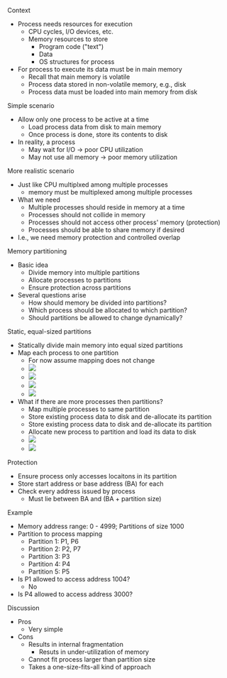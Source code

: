  Context
  - Process needs resources for execution 
	  - CPU cycles, I/O devices, etc.
	  - Memory resources to store
		  - Program code ("text")
		  - Data
		  - OS structures for process
- For process to execute its data must be in main memory 
	- Recall that main memory is volatile
	- Process data stored in non-volatile memory, e.g., disk 
	- Process data must be loaded into main memory from disk 

Simple scenario
 - Allow only one process to be active at a time
	 - Load process data from disk to main memory 
	 - Once process is done, store its contents to disk 
- In reality, a process 
	- May wait for I/O -> poor CPU utilization 
	- May not use all memory  -> poor memory utilization 

More realistic scenario
 - Just like CPU multiplxed among multiple processes
	 - memory must be multiplexed among multiple processes
- What we need
	- Multiple processes should reside in memory at a time 
	- Processes should not collide in memory 
	- Processes should not access other process' memory (protection)
	- Processes should be able to share memory if desired
- I.e., we need memory protection and controlled overlap 

Memory partitioning
 - Basic idea
	 - Divide memory into multiple partitions
	 - Allocate processes to partitions
	 - Ensure protection across partitions
- Several questions arise
	- How should memory be divided into partitions?
	- Which process should be allocated to which partition?
	- Should partitions be allowed to change dynamically?

Static, equal-sized partitions
 - Statically divide main memory into equal sized partitions
 - Map each process to one partition
	 - For now assume mapping does not change 
	 - ![](Pasted%20image%2020240219150035.png)
	 - ![](Pasted%20image%2020240219150111.png)
	 - ![](Pasted%20image%2020240219150123.png)
	 - ![](Pasted%20image%2020240219150141.png)
- What if there are more processes then partitions?
	- Map multiple processes to same partition 
	- Store existing process data to disk and de-allocate its partition 
	- Store existing process data to disk and de-allocate its partition 
	- Allocate new process to partition and load its data to disk 
	- ![](Pasted%20image%2020240219150331.png)
	- ![](Pasted%20image%2020240219150400.png)

Protection 
 - Ensure process only accesses locaitons in its partition 
 - Store start address or base address (BA) for each 
 - Check every address issued by process 
	 - Must lie between BA and (BA + partition size)

Example 
 - Memory address range: 0 - 4999; Partitions of size 1000
 - Partition to process mapping 
	 - Partition 1: P1, P6
	 - Partition 2: P2, P7
	 - Partition 3: P3
	 - Partition 4: P4
	 - Partition 5: P5
- Is P1 allowed to access address 1004?
	- No
- Is P4 allowed to access address 3000?

Discussion 
 - Pros 
	 - Very simple
- Cons
	- Results in internal fragmentation 
		- Resuts in under-utilization of memory 
	- Cannot fit process larger than partition size
	- Takes a one-size-fits-all kind of approach

